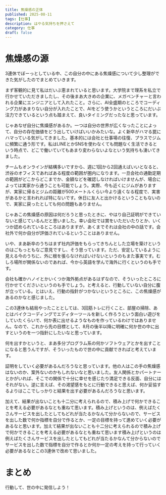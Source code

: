```yaml
---
title: 焦燥感の正体
published: 2025-08-11
tags: [仕事]
description: はやる気持ちを押さえて
category: 仕事
draft: false
---
```

# 焦燥感の源
3連休でぼーっとしている中、この自分の中にある焦燥感について少し整理ができた気がしたのでまとめていきます。

まず客観的に見て私はだいぶ恵まれていると思います。大学院まで理系を私立で行かせていただきましたし、その後まあ大きめの企業に、メガベンチャーと言われる企業にエンジニアとして入れたこと。さらに、AI全盛期のところでコーディング力があまりない自分が入れたことで、AIをどう使うかというところにだいぶ注力できているという点も踏まえて、良いタイミングだったなと思っています。

じゃあなぜ自分に焦燥感があるか。一つは自分の世界が広くなったことによって、自分の存在価値をどう出していけばいいかみたいな。よく新卒がハマる罠にハマっている気がしてきました。基本的には会社と仕事場の往復、プラスでジムに頻繁に通う形です。私はLINEとかSNSを使わなくても問題なく生活できるという時点で、どこで働いていてもあまり変わらないよなという気持ちも湧いてきました。

チームもオンラインが結構多いですから、週に1回から2回通えばいいとなると、渋谷のオフィスであればある程度の範囲が圏内になります。一旦会社の通勤定期の範囲がどこからどこまでか、金額などを確認しなければいけませんが、場合によっては実家から通うことも可能でしょう。実際、今も近くにジムがありますが、実家に帰るとジムの距離が500メートルくらい今より遠くなる程度で、実害があるかと言われれば特にないです。休日に友人と出かけるということもないので、実家に戻ったとしても何の問題もありません。

じゃあこの焦燥感の原因は何だろうと思ったときに、やはり自己証明ができていないと感じているんだと思いました。幸い会社では賞をいただいたりとか、いくつか認められているところはありますが、あくまでそれは会社の中の話です。会社外で何か自分が評価されているということはありません。

いや、まあ新卒のうちはまず社内評価をもらってきちんとした立場を築けというのはごもっともなご意見ですし、そう思っています。ただ、安定しているように見える今のうちに、外に根を張らなければいけないというのもまた事実です。むしろ場所が関係ないのであれば、今から英語を学んで海外に行くというのも手です。

会社も確かハノイとかいくつか海外拠点があるはずなので、そういったところに行かせてくださいというのも手でしょう。と考えると、行動していない自分に腹が立っている。とはいえ、行動の指針がつかないというところに、この焦燥感があるのかなと感じました。

この3連休も結局やったこととしては、3回筋トレに行くこと、部屋の掃除、あとはバイクコーディングでエディターツールを新しく作ろうという面白い遊びをしていたくらいで、何か表に出せるようなものを作っているわけではありません。なので、これから先の目標として、8月の後半以降に明確に何か世の中に出すというのを一つ指針にしたいなと思っています。

何を出すかというと、まあ多分プログラム系の何かソフトウェアとかを出すことになると思うんですが、そういったもので世の中に貢献できればと考えています。

証明をしていく必要があるんだろうなと思っています。他の人はこの手の焦燥感はないのか、案外ないのかもしれないなと思いました。友人関係とかパートナーとかがいれば、そこでの関係で十分に幸せを感じたり満足できる反面、自分にはそれがない。逆に言えば、その渇望感をもとに行動できると思えば、何か妥協するよりはここでしっかりと結果を出す必要があるんだろうなと思います。

加えて、結果が出ないことも十二分に考えられるので、積み上げで何かできることを考える必要があるなとも重ねて思います。積み上げというのは、例えばたくさんサービスを出したとしてもどれが当たるかなんて分からないので、サービスを出した数で何か指標を自分で作るとか、一定の目標を持って進めていく必要があるなと思います。加えて結果が出ないことも十二分に考えられるので積み上げで何かできることを考える必要があるなとも重ねて思います積み上げというのは例えばたくさんサービスを出したとしてもどれが当たるかなんて分からないのでサービスを出した数で指標を自分で作るとか何か一定の考えを持って行っていく必要があるなとこの3連休で改めて思いました。

# まとめ

行動して、世の中に発信しよう！
